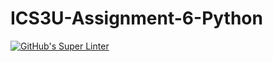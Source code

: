 # ICS3U-Assignment-6-Python

[![GitHub's Super Linter](https://github.com/huihangisaac-ho/ICS3U-Assignment-6-Python/workflows/GitHub's%20Super%20Linter/badge.svg)](https://github.com/huihangisaac-ho/ICS3U-Assignment-6-Python/actions)
